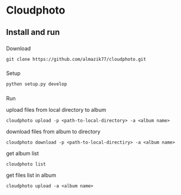 # Cloudphoto

## Install and run

###

Download

```console
git clone https://github.com/almazik77/cloudphoto.git
```

###

Setup

```console
python setup.py develop
```

###

Run

upload files from local directory to album

```console
cloudphoto upload -p <path-to-local-directory> -a <album name>
```

download files from album to directory


```console
cloudphoto download -p <path-to-local-directiry> -a <album name>
```

get album list

```console 
cloudphoto list 
```

get files list in album

```console
cloudphoto upload -a <album name>
```

